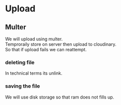 # Upload

## Multer

We will upload using multer.  
Temproraily store on server then upload to cloudinary.  
So that if upload fails we can reattempt.

### deleting file

In technical terms its unlink.

### saving the file

We will use disk storage so that ram does not fills up.  
